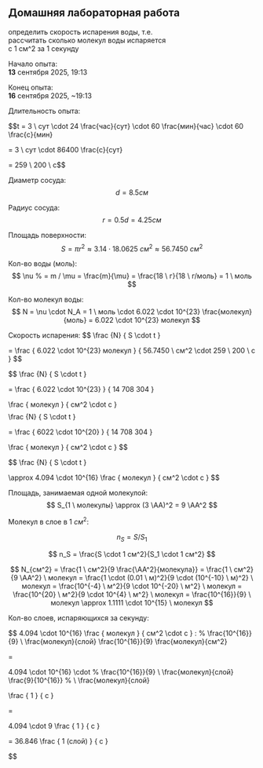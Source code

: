 Домашняя лабораторная работа
---

определить скорость испарения воды, т.е.  
рассчитать сколько молекул воды испаряется  
с 1 см^2 за 1 секунду

Начало опыта:  
__13__ сентября 2025, 19:13

Конец опыта:  
__16__ сентября 2025, ~19:13

Длительность опыта:

$$t
= 3 \ сут
  \cdot 24 \frac{час}{сут}
  \cdot 60 \frac{мин}{час}
  \cdot 60 \frac{с}{мин}

= 3 \ сут
  \cdot 86400 \frac{с}{сут}

= 259 \ 200 \ с$$

Диаметр сосуда:
$$d = 8.5 см$$

Радиус сосуда:
$$r = 0.5d = 4.25 см$$

Площадь поверхности:
$$S=\pi r^2 \approx 3.14 \cdot 18.0625 \ см^2 \approx 56.7450 \ см^2$$

<!-- 56.745017305465640369731496110486 -->

<!-- Масса воды:
$$m = \mu \cdot \nu = 18 \frac{г}{моль} \cdot 1 \ моль = 18 \ г$$ -->

Кол-во воды (моль):
$$
\nu
% = m / \mu
= \frac{m}{\mu}
= \frac{18 \ г}{18 \ г/моль}
= 1 \ моль
$$

Кол-во молекул воды:
$$
N
= \nu \cdot N_A
= 1 \ моль \cdot 6.022 \cdot 10^{23} \frac{молекул}{моль}
= 6.022 \cdot 10^{23} молекул
$$

Скорость испарения:
$$
\frac {N} {
    S \cdot t
}

=
\frac {
    6.022 \cdot 10^{23} молекул
} {
    56.7450 \ см^2
    \cdot 259 \ 200 \ с
}
$$

$$
\frac {N} {
    S \cdot t
}

=
\frac {
  6.022 \cdot 10^{23}
} {
  14 708 304
}

\frac {
  молекул
} {
  см^2 \cdot с
}
$$
$$
\frac {N} {
    S \cdot t
}

=
\frac {
  6022 \cdot 10^{20}
} {
  14 708 304
}

\frac {
  молекул
} {
  см^2 \cdot с
}
$$

<!-- % % 40 942 857 857 710 855 038.079169427012 -->
<!-- % 40 942 857 857 710 855.038079169427012 -->

$$
\frac {N} {
    S \cdot t
}

\approx
4.094 \cdot 10^{16}
\frac {
  молекул
} {
  см^2 \cdot с
}
$$

Площадь, занимаемая одной молекулой:
$$
S_{1 \ молекулы} \approx (3 \AA)^2 = 9 \AA^2
$$

<!-- Молекул в $1 \ см^2$: -->
Молекул в слое в $1 \ см^2$:

$$
n_S = S / S_1
$$

<!-- $$
S / см^2 \cdot 1 см^2 = S
$$ -->

$$
n_S = \frac{S \cdot 1 см^2}{S_1 \cdot 1 см^2}
$$

$$
N_{см^2}
= \frac{1 \ см^2}{9 \frac{\AA^2}{молекула}}
= \frac{1 \ см^2}{9 \AA^2} \ молекул
= \frac{1 \cdot (0.01 \ м)^2}{9 \cdot (10^{-10} \ м)^2} \ молекул
= \frac{10^{-4} \ м^2}{9 \cdot 10^{-20} \ м^2} \ молекул
= \frac{10^{20} \ м^2}{9 \cdot 10^{4} \ м^2} \ молекул
= \frac{10^{16}}{9} \ молекул
\approx 1.1111 \cdot 10^{15} \ молекул
$$

Кол-во слоев, испаряющихся за секунду:

$$
4.094 \cdot 10^{16}
\frac {
  молекул
} {
  см^2 \cdot с
}
:
% \frac{10^{16}}{9} \ \frac{молекул}{слой}
\frac{10^{16}}{9} \frac{молекул}{см^2}

=

4.094 \cdot 10^{16}
\cdot
% \frac{10^{16}}{9} \ \frac{молекул}{слой}
\frac{9}{10^{16}} % \ \frac{молекул}{слой}

\frac {
  1
} {
  с
}

=

4.094 \cdot 9
\frac {
  1
} {
  с
}

= 36.846
\frac {
  1 (слой)
} {
  с
}

$$

